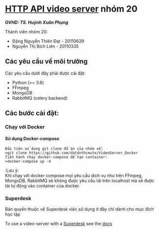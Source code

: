 # [HTTP API video server](https://github.com/datdnthcmute/VideoServer_Group20) nhóm 20  

<b><i>GVHD: TS. Huỳnh Xuân Phụng</i></b>

Thành viên nhóm 20:
- Đặng Nguyễn Thiên Đạt - 20110629
- Nguyễn Thị Bích Liên - 20110335   

## Các yêu cầu về môi trường

Các yêu cầu dưới đây phải được cài đặt:

 * Python (>= 3.6)
 * FFmpeg
 * MongoDB 
 * RabbitMQ (celery backend)
 
 
## Các bước cài đặt:
 
### Chạy với Docker
 
#### Sử dụng Docker-compose
```
Đầu tiên sử dụng git clone đồ án của nhóm về:
>git clone https://github.com/datdnthcmute/VideoServer_Docker
Tiến hành chạy docker-compose để tạo container:
>docker-compose up -d
```

:Lưu ý:  
 Khi chạy với docker compose mọi yêu cầu dịch vụ như trên FFmpeg, MongoDB, RabbitMQ sẽ không được yêu cầu tải trên localhost mà sẽ được tải tự động vào container của docker.


### Superdesk

Bản quyền thuộc về Superdesk việc sử dụng ở đây chỉ dành cho mục đích học tập 

To use a video-server with a [Superdesk](https://github.com/superdesk/superdesk-core) see the [docs](https://github.com/superdesk/superdesk-core/blob/develop/docs/video_server.rst)
